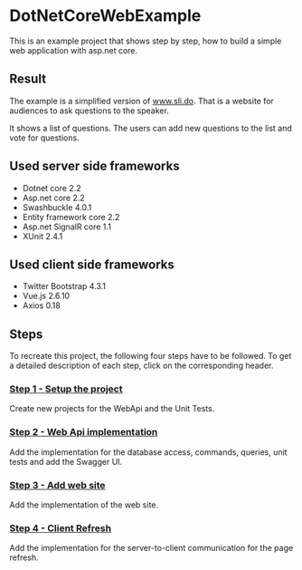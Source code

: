 # DotNetCoreWebExample

This is an example project that shows step by step, how to build a simple web application with asp.net core. 

## Result

The example is a simplified version of www.sli.do. That is a website for audiences to ask questions to the speaker.

It shows a list of questions. The users can add new questions to the list and vote for questions. 

## Used server side frameworks

* Dotnet core 2.2
* Asp.net core 2.2
* Swashbuckle 4.0.1
* Entity framework core 2.2
* Asp.net SignalR core 1.1
* XUnit 2.4.1
 
## Used client side frameworks
* Twitter Bootstrap 4.3.1
* Vue.js 2.6.10
* Axios 0.18

## Steps

To recreate this project, the following four steps have to be followed. To get a detailed description of each step, click on the corresponding header.

### [Step 1 - Setup the project](Step1.md)

Create new projects for the WebApi and the Unit Tests.

### [Step 2 - Web Api implementation](Step2.md)

Add the implementation for the database access, commands, queries, unit tests and add the Swagger UI.

### [Step 3 - Add web site](Step3.md)

Add the implementation of the web site.

### [Step 4 - Client Refresh](Step4.md)

Add the implementation for the server-to-client communication for the page refresh.